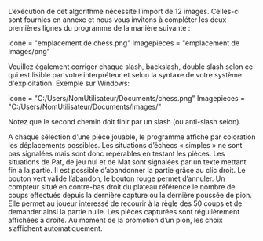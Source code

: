 L’exécution de cet algorithme nécessite l’import de 12 images. Celles-ci sont fournies en annexe et nous vous invitons à compléter les deux premières lignes du programme de la manière suivante :

icone = "emplacement de chess.png"
Imagepieces = "emplacement de Images/png"

Veuillez également corriger chaque slash, backslash, double slash selon ce qui est lisible par votre interpréteur et selon la syntaxe de votre système d'exploitation. 
Exemple sur Windows:

icone = "C:/Users/NomUtilisateur/Documents/chess.png"
Imagepieces = "C:/Users/NomUtilisateur/Documents/Images/"

Notez que le second chemin doit finir par un slash (ou anti-slash selon).

A chaque sélection d’une pièce jouable, le programme affiche par coloration les déplacements possibles. Les situations d’échecs « simples » ne sont pas signalées mais sont donc repérables en testant les pièces.
Les situations de Pat, de jeu nul et de Mat sont signalées par un texte mettant fin à la partie.
Il est possible d’abandonner la partie grâce au clic droit. Le bouton vert valide l’abandon, le bouton rouge permet d’annuler.
Un compteur situé en contre-bas droit du plateau référence le nombre de coups effectués depuis la dernière capture ou la dernière poussée de pion. Elle permet au joueur intéressé de recourir à la règle des 50 coups et de demander ainsi la partie nulle. 
Les pièces capturées sont régulièrement affichées à droite.
Au moment de la promotion d’un pion, les choix s’affichent automatiquement.
